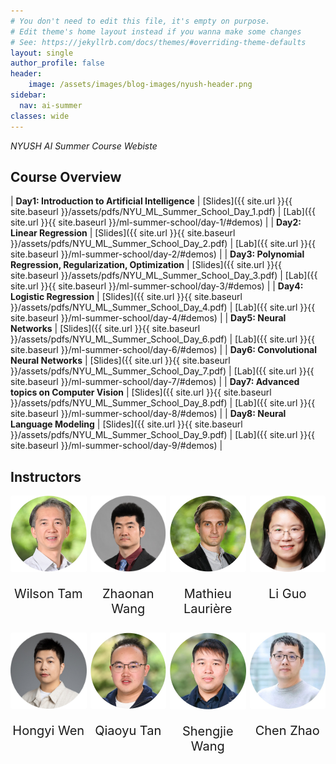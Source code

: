 ```yaml
---
# You don't need to edit this file, it's empty on purpose.
# Edit theme's home layout instead if you wanna make some changes
# See: https://jekyllrb.com/docs/themes/#overriding-theme-defaults
layout: single
author_profile: false
header:
    image: /assets/images/blog-images/nyush-header.png
sidebar:
  nav: ai-summer
classes: wide
---
```


*NYUSH AI Summer Course Webiste*

## Course Overview

| **Day1: Introduction to Artificial Intelligence** | [Slides]({{ site.url }}{{ site.baseurl }}/assets/pdfs/NYU_ML_Summer_School_Day_1.pdf) | [Lab]({{ site.url }}{{ site.baseurl }}/ml-summer-school/day-1/#demos) |
| **Day2: Linear Regression** | [Slides]({{ site.url }}{{ site.baseurl }}/assets/pdfs/NYU_ML_Summer_School_Day_2.pdf) | [Lab]({{ site.url }}{{ site.baseurl }}/ml-summer-school/day-2/#demos) |
| **Day3: Polynomial Regression, Regularization, Optimization** | [Slides]({{ site.url }}{{ site.baseurl }}/assets/pdfs/NYU_ML_Summer_School_Day_3.pdf) | [Lab]({{ site.url }}{{ site.baseurl }}/ml-summer-school/day-3/#demos) |
| **Day4: Logistic Regression** | [Slides]({{ site.url }}{{ site.baseurl }}/assets/pdfs/NYU_ML_Summer_School_Day_4.pdf) | [Lab]({{ site.url }}{{ site.baseurl }}/ml-summer-school/day-4/#demos) |
| **Day5: Neural Networks** | [Slides]({{ site.url }}{{ site.baseurl }}/assets/pdfs/NYU_ML_Summer_School_Day_6.pdf) | [Lab]({{ site.url }}{{ site.baseurl }}/ml-summer-school/day-6/#demos) |
| **Day6: Convolutional Neural Networks** | [Slides]({{ site.url }}{{ site.baseurl }}/assets/pdfs/NYU_ML_Summer_School_Day_7.pdf) | [Lab]({{ site.url }}{{ site.baseurl }}/ml-summer-school/day-7/#demos) |
| **Day7: Advanced topics on Computer Vision** | [Slides]({{ site.url }}{{ site.baseurl }}/assets/pdfs/NYU_ML_Summer_School_Day_8.pdf) | [Lab]({{ site.url }}{{ site.baseurl }}/ml-summer-school/day-8/#demos) |
| **Day8: Neural Language Modeling** | [Slides]({{ site.url }}{{ site.baseurl }}/assets/pdfs/NYU_ML_Summer_School_Day_9.pdf) | [Lab]({{ site.url }}{{ site.baseurl }}/ml-summer-school/day-9/#demos) |

## Instructors

<div style="display: grid; grid-template-columns: repeat(4, 1fr); gap: 6px; text-align: center;">

  <div>
    <img src="/assets/images/people/wilson.jpg" alt="wilson" style="width: 150px; border-radius: 2px;" />
    <p style="font-size: 20px; text-align: center;">
        <a href="https://cs.shanghai.nyu.edu/faculty/yik-cheung-tam-tanyizhang" target="_blank" style="text-decoration: none; ">
          Wilson Tam
        </a>
    </p>
  </div>

  <div>
    <img src="/assets/images/people/zhaonan.jpg" alt="zhaonan" style="width: 150px; border-radius: 2px;" />
    <p style="font-size: 20px; text-align: center;">
        <a href="https://cs.shanghai.nyu.edu/faculty/zhaonan-wang-wangzhaonan" target="_blank" style="text-decoration: none; ">
          Zhaonan Wang
        </a>
    </p>
  </div>

  <div>
    <img src="/assets/images/people/mathieu.jpg" alt="mathieu" style="width: 150px; border-radius: 2px;" />
    <p style="font-size: 20px; text-align: center;">
        <a href="https://cs.shanghai.nyu.edu/faculty/mathieu-lauriere" target="_blank" style="text-decoration: none; ">
          Mathieu Laurière
        </a>
    </p>
  </div>

  <div>
    <img src="/assets/images/people/li.png" alt="li" style="width: 150px; border-radius: 2px;" />
    <p style="font-size: 20px; text-align: center;">
        <a href="https://cs.shanghai.nyu.edu/faculty/li-guo-guoli" target="_blank" style="text-decoration: none; ">
          Li Guo
        </a>
    </p>
  </div>

  <div>
    <img src="/assets/images/people/hongyi2.jpg" alt="hongyi" style="width: 150px; border-radius: 2px;" />
    <p style="font-size: 20px; text-align: center;">
        <a href="https://cs.shanghai.nyu.edu/faculty/hongyi-wen-wenhongyi" target="_blank" style="text-decoration: none; ">
          Hongyi Wen
        </a>
    </p>
  </div>

  <div>
    <img src="/assets/images/people/qiaoyu.jpg" alt="qiaoyu" style="width: 150px; border-radius: 2px;" />
    <p style="font-size: 20px; text-align: center;">
        <a href="https://cs.shanghai.nyu.edu/faculty/qiaoyu-tan-tanqiaoyu" target="_blank" style="text-decoration: none; ">
          Qiaoyu Tan
        </a>
    </p>
  </div>

  <div>
    <img src="/assets/images/people/shengjie.jpg" alt="shengjie" style="width: 150px; border-radius: 2px;" />
    <p style="font-size: 20px; text-align: center;">
        <a href="https://cs.shanghai.nyu.edu/faculty/shengjie-wang-wangshengjie" target="_blank" style="text-decoration: none; ">
          Shengjie Wang
        </a>
    </p>
  </div>

  <div>
    <img src="/assets/images/people/chen.jpg" alt="chen" style="width: 150px; border-radius: 2px;" />
    <p style="font-size: 20px; text-align: center;">
        <a href="https://cs.shanghai.nyu.edu/faculty/chen-zhao-zhaochen" target="_blank" style="text-decoration: none; ">
          Chen Zhao
        </a>
    </p>
  </div>

</div>

